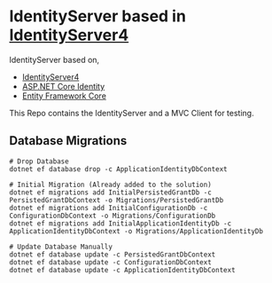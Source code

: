 # IdentityServer based in [IdentityServer4](http://docs.identityserver.io/en/release/) 

IdentityServer based on,
* [IdentityServer4](http://docs.identityserver.io/en/release/)
* [ASP.NET Core Identity](https://docs.microsoft.com/en-us/aspnet/core/security/authentication/identity) 
* [Entity Framework Core](https://docs.microsoft.com/en-us/ef/core/)

This Repo contains the IdentityServer and a MVC Client for testing.

## Database Migrations
```
# Drop Database
dotnet ef database drop -c ApplicationIdentityDbContext

# Initial Migration (Already added to the solution)
dotnet ef migrations add InitialPersistedGrantDb -c PersistedGrantDbContext -o Migrations/PersistedGrantDb
dotnet ef migrations add InitialConfigurationDb -c ConfigurationDbContext -o Migrations/ConfigurationDb
dotnet ef migrations add InitialApplicationIdentityDb -c ApplicationIdentityDbContext -o Migrations/ApplicationIdentityDb

# Update Database Manually
dotnet ef database update -c PersistedGrantDbContext
dotnet ef database update -c ConfigurationDbContext
dotnet ef database update -c ApplicationIdentityDbContext

```